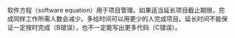 软件方程（software equation）用于项目管理。如果适当延长项目截止期限，完成同样工作所需人数会减少。多给时间可以用更少的人完成项目。延长时间不能保证一定按时完成（B错误），也不一定能写出更多代码（C错误）。